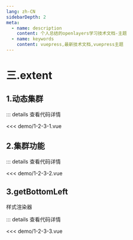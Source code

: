 ```yaml
---
lang: zh-CN
sidebarDepth: 2
meta:
  - name: description
    content: 个人总结的openlayers学习技术文档-主题
  - name: keywords
    content: vuepress,最新技术文档,vuepress主题
---
```


# 三.extent

## 1.动态集群

  <Container url="https://zhoubichuan.com/resume/?type=openlayers&name=1-2-3-1.vue" />

::: details 查看代码详情

<<< demo/1-2-3-1.vue

## 2.集群功能


  <Container url="https://zhoubichuan.com/resume/?type=openlayers&name=1-2-3-2.vue" />

::: details 查看代码详情

<<< demo/1-2-3-2.vue

## 3.getBottomLeft

 样式渲染器


  <Container url="https://zhoubichuan.com/resume/?type=openlayers&name=1-2-3-3.vue" />

::: details 查看代码详情

<<< demo/1-2-3-3.vue